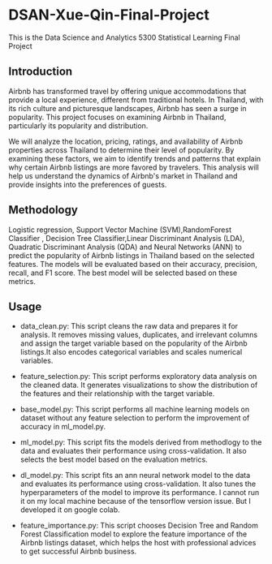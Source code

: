 # DSAN-Xue-Qin-Final-Project
This is the Data Science and Analytics 5300 Statistical Learning Final Project

## Introduction 

Airbnb has transformed travel by offering unique accommodations that provide a local experience, different from traditional hotels. In Thailand, with its rich culture and picturesque landscapes, Airbnb has seen a surge in popularity. This project focuses on examining Airbnb in Thailand, particularly its popularity and distribution.

We will analyze the location, pricing, ratings, and availability of Airbnb properties across Thailand to determine their level of popularity. By examining these factors, we aim to identify trends and patterns that explain why certain Airbnb listings are more favored by travelers. This analysis will help us understand the dynamics of Airbnb's market in Thailand and provide insights into the preferences of guests.



## Methodology

Logistic regression, Support Vector Machine (SVM),RandomForest Classifier , Decision Tree Classifier,Linear Discriminant Analysis (LDA), Quadratic Discriminant Analysis (QDA) and Neural Networks (ANN) to predict the popularity of Airbnb listings in Thailand based on the selected features. The models will be evaluated based on their accuracy, precision, recall, and F1 score. The best model will be selected based on these metrics.

## Usage 

* data_clean.py: This script cleans the raw data and prepares it for analysis. It removes missing values, duplicates, and irrelevant columns and assign the target variable based on the popularity of the Airbnb listings.It also encodes categorical variables and scales numerical variables.

* feature_selection.py: This script performs exploratory data analysis on the cleaned data. It generates visualizations to show the distribution of the features and their relationship with the target variable.

* base_model.py: This script performs all machine learning models on dataset without any feature selection to perform the improvement of accuracy in ml_model.py.

* ml_model.py: This script fits the models derived from methodlogy to the data and evaluates their performance using cross-validation. It also selects the best model based on the evaluation metrics.

* dl_model.py: This script fits an ann neural network model to the data and evaluates its performance using cross-validation. It also tunes the hyperparameters of the model to improve its performance. I cannot run it on my local machine because of the tensorflow version issue. But I developed it on google colab.

* feature_importance.py: This script chooses Decision Tree and Random Forest Classification model to explore the feature importance of the Airbnb listings dataset, which helps the host with professional advices to get successful Airbnb business.
